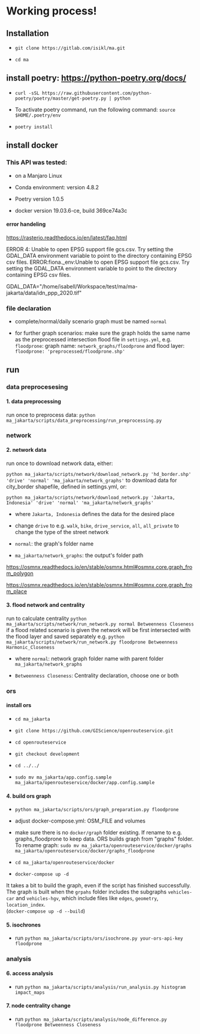 # Working process!


## Installation

- `git clone https://gitlab.com/isikl/ma.git`

- `cd ma`

## install poetry: https://python-poetry.org/docs/
- `curl -sSL https://raw.githubusercontent.com/python-poetry/poetry/master/get-poetry.py | python`

- To activate poetry command, run the following command: `source $HOME/.poetry/env`

- `poetry install`


## install docker 


### This API was tested:

- on a Manjaro Linux 

- Conda environment: version 4.8.2

- Poetry version 1.0.5

- docker version 19.03.6-ce, build 369ce74a3c



#### error handeling
https://rasterio.readthedocs.io/en/latest/faq.html

ERROR 4: Unable to open EPSG support file gcs.csv.  Try setting the GDAL_DATA environment variable to point to the directory containing EPSG csv files.
ERROR:fiona._env:Unable to open EPSG support file gcs.csv.  Try setting the GDAL_DATA environment variable to point to the directory containing EPSG csv files.

GDAL_DATA="/home/isabell/Workspace/test/ma/ma-jakarta/data/idn_ppp_2020.tif" 


### file declaration
- complete/normal/daily scenario graph must be named `normal`

- for further graph scenarios: make sure the graph holds the same name as the preprocessed intersection flood file in `settings.yml`, 
e.g. `floodprone`: graph name: `network_graphs/floodprone` and flood layer: `floodprone: 'preprocessed/floodprone.shp'`


## run

### data preprocesesing

#### 1. data preprocessing
run once to preprocess data: `python ma_jakarta/scripts/data_preprocessing/run_preprocessing.py`


### network

#### 2. network data 
run once to download network data, either:

`python ma_jakarta/scripts/network/download_network.py 'hd_border.shp' 'drive' 'normal' 'ma_jakarta/network_graphs'` 
to download data for city_border shapefile, defined in settings.yml, or: 

`python ma_jakarta/scripts/network/download_network.py 'Jakarta, Indonesia' 'drive' 'normal' 'ma_jakarta/network_graphs'`

- where `Jakarta, Indonesia`  defines the data for the desired place

- change `drive` to e.g. `walk`, `bike`, `drive_service`, `all`, `all_private` to change the type of the street network

- `normal`: the graph's folder name

- `ma_jakarta/network_graphs`: the output's folder path 

https://osmnx.readthedocs.io/en/stable/osmnx.html#osmnx.core.graph_from_polygon

https://osmnx.readthedocs.io/en/stable/osmnx.html#osmnx.core.graph_from_place

#### 3. flood network and centrality

run to calculate centrality `python ma_jakarta/scripts/network/run_network.py normal Betweenness Closeness`
if a flood related scenario is given the network will be first intersected with the flood layer and saved separately e.g. 
`python ma_jakarta/scripts/network/run_network.py floodprone Betweenness Harmonic_Closeness`

- where `normal`: network graph folder name with parent folder `ma_jakarta/network_graphs`

- `Betweenness Closeness`: Centrality declaration, choose one or both  


### ors

#### install ors

- `cd ma_jakarta`

- `git clone https://github.com/GIScience/openrouteservice.git`

- `cd openrouteservice`

- `git checkout development`

- `cd ../../`

- `sudo mv ma_jakarta/app.config.sample ma_jakarta/openrouteservice/docker/app.config.sample`

#### 4. build ors graph 

- `python ma_jakarta/scripts/ors/graph_preparation.py floodprone`

- adjust docker-compose.yml: OSM_FILE and volumes

- make sure there is no `docker/graph` folder existing. If rename to e.g. graphs_floodprone to keep data. ORS builds graph from "graphs" folder. 
To rename graph: `sudo mv ma_jakarta/openrouteservice/docker/graphs ma_jakarta/openrouteservice/docker/graphs_floodprone`

- `cd ma_jakarta/openrouteservice/docker`

- `docker-compose up -d`

It takes a bit to build the graph, even if the script has finished successfully. The graph is built when the `grpahs` folder includes 
the subgraphs `vehicles-car` and `vehicles-hgv`, which include files like `edges`, `geometry`, `location_index`.  
(`docker-compose up -d --build`)

#### 5. isochrones

- run `python ma_jakarta/scripts/ors/isochrone.py your-ors-api-key floodprone`

### analysis

#### 6. access analysis

- run `python ma_jakarta/scripts/analysis/run_analysis.py histogram impact_maps`

#### 7. node centrality change

- run `python ma_jakarta/scripts/analysis/node_difference.py floodprone Betweenness Closeness`

